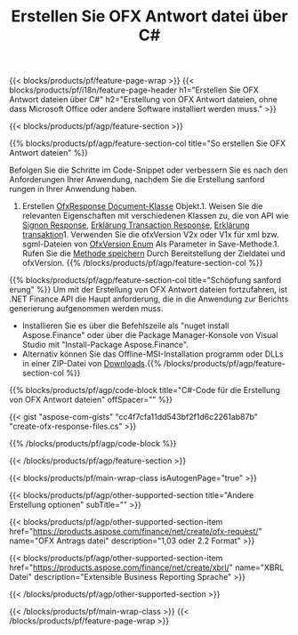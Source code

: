 ﻿---
title: Erstellen Sie OFX Antwort datei über C#
description: Beispielcode für die Erstellung von OFX Antwort datei. Verwenden Sie API Beispielcode für die Generierung von Stapel-OFX-Antwort dateien in .NET-basierten Anwendungen. 
url: /de/net/create/ofx-response/
family: finance
platformtag: net
feature: create
informat: OFX Response
outformat: 
otherformats: OFX Response
---
{{< blocks/products/pf/feature-page-wrap >}}
{{< blocks/products/pf/i18n/feature-page-header h1="Erstellen Sie OFX Antwort dateien über C#" h2="Erstellung von OFX Antwort dateien, ohne dass Microsoft Office oder andere Software installiert werden muss." >}}

{{< blocks/products/pf/agp/feature-section >}}

{{% blocks/products/pf/agp/feature-section-col title="So erstellen Sie OFX Antwort dateien" %}}

Befolgen Sie die Schritte im Code-Snippet oder verbessern Sie es nach den Anforderungen Ihrer Anwendung, nachdem Sie die Erstellung sanford rungen in Ihrer Anwendung haben.

1. Erstellen [OfxResponse Document-Klasse](https://apireference.aspose.com/finance/net/aspose.finance.ofx/ofxresponsedocument) Objekt.1. Weisen Sie die relevanten Eigenschaften mit verschiedenen Klassen zu, die von API wie [Signon Response](https://apireference.aspose.com/finance/net/aspose.finance.ofx.signon/signonresponse),  [Erklärung Transaction Response](https://apireference.aspose.com/finance/net/aspose.finance.ofx.bank/statementtransactionresponse), [Erklärung transaktion](https://apireference.aspose.com/finance/net/aspose.finance.ofx/statementtransaction)1. Verwenden Sie die ofxVersion V2x oder V1x für xml bzw. sgml-Dateien von [OfxVersion Enum](https://apireference.aspose.com/finance/net/aspose.finance.ofx/ofxversionenum) Als Parameter in Save-Methode.1. Rufen Sie die [Methode speichern](https://apireference.aspose.com/finance/net/aspose.finance.ofx/ofxresponsedocument/methods/save) Durch Bereitstellung der Zieldatei und ofxVersion.
{{% /blocks/products/pf/agp/feature-section-col %}}

{{% blocks/products/pf/agp/feature-section-col title="Schöpfung sanford erung" %}}
Um mit der Erstellung von OFX Antwort dateien fortzufahren, ist .NET Finance API die Haupt anforderung, die in die Anwendung zur Berichts generierung aufgenommen werden muss. 
- Installieren Sie es über die Befehlszeile als "nuget install Aspose.Finance" oder über die Package Manager-Konsole von Visual Studio mit "Install-Package Aspose.Finance".
- Alternativ können Sie das Offline-MSI-Installation programm oder DLLs in einer ZIP-Datei von [Downloads](https://downloads.aspose.com/finance/net).{{% /blocks/products/pf/agp/feature-section-col %}}

{{% blocks/products/pf/agp/code-block title="C#-Code für die Erstellung von OFX Antwort dateien" offSpacer="" %}}

{{< gist "aspose-com-gists" "cc4f7cfa11dd543bf2f1d6c2261ab87b" "create-ofx-response-files.cs" >}}

{{% /blocks/products/pf/agp/code-block %}}

{{< /blocks/products/pf/agp/feature-section >}}

{{< blocks/products/pf/main-wrap-class isAutogenPage="true" >}}

{{< blocks/products/pf/agp/other-supported-section title="Andere Erstellung optionen" subTitle="" >}}

{{< blocks/products/pf/agp/other-supported-section-item href="https://products.aspose.com/finance/net/create/ofx-request/" name="OFX Antrags datei" description="1,03 oder 2.2 Format" >}}

{{< blocks/products/pf/agp/other-supported-section-item href="https://products.aspose.com/finance/net/create/xbrl/" name="XBRL Datei" description="Extensible Business Reporting Sprache" >}}

{{< /blocks/products/pf/agp/other-supported-section >}}

{{< /blocks/products/pf/main-wrap-class >}}
{{< /blocks/products/pf/feature-page-wrap >}}